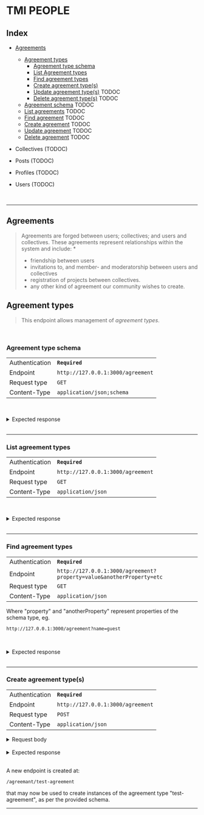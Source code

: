 # TMI PEOPLE


## Index

* [Agreements](#agreements)
  * [Agreement types](#agreement-types)
    * [Agreement type schema](#greement-type-schema)
    * [List Agreement types](#list-agreement-types)
    * [Find agreement types](#find-agreement-types)
    * [Create agreement type(s)](#create-agreement-types)
    * [Update agreement type(s)](#update-agreement-types) TODOC
    * [Delete agreement type(s)](#delete-agreement-types) TODOC
  * [Agreement schema](#agreement-schema) TODOC
  * [List agreements](#list-agreements) TODOC
  * [Find agreement](#find-agreements) TODOC
  * [Create agreement](#create-agreements) TODOC
  * [Update agreement](#update-agreements) TODOC
  * [Delete agreement](#delete-agreements) TODOC

* Collectives (TODOC)
* Posts (TODOC)
* Profiles (TODOC)
* Users (TODOC)

<br />

---


## Agreements

>Agreements are forged between users; collectives; and users and collectives.
These agreements represent relationships within the system and include:
>*
>* friendship between users
>* invitations to, and member- and moderatorship between users and collectives
>* registration of projects between collectives.
>* any other kind of agreement our community wishes to create.


## Agreement types

>This endpoint allows management of *agreement types*.

<br />

### Agreement type schema

|||
--- | ---
Authentication| **`Required`**
Endpoint|`http://127.0.0.1:3000/agreement`
Request type| `GET`
Content-Type| `application/json;schema`

<br /><details><summary>Expected response</summary>

```JSON
{
    "code": 200,
    "schema": {
        "$schema": "http://json-schema.org/draft-07/schema#",
        "$id": "http://tmi-platform.org/agreement/agreement.schema.json",
        "definitions": {
            "uei": {
                "$ref": "http://tmi-platform.org/root.schema.json#/definitions/uei"
            },
            "participantRef": {
                "$ref": "http://tmi-platform.org/root.schema.json#/definitions/participantRef"
            }
        },
        "type": "object",
        "title": "string",
        "name": "string",
        "properties": {
            "id": {
                "$ref": "#/definitions/uei"
            },
            "owner": {
                "$ref": "#/definitions/participantRef"
            },
            "schema": {
                "type": "object"
            }
        },
        "required": [
            "name",
            "owner",
            "schema"
        ]
    }
}
```

Where ```schema:``` is the
[JSON schema](endpoints/agreement/agreement.schema.json) that
defines agreement types.
</details>

<br />

---

### List agreement types

|||
--- | ---
Authentication| **`Required`**
Endpoint|`http://127.0.0.1:3000/agreement`
Request type| `GET`
Content-Type| `application/json`

<br /><details><summary>Expected response</summary>

```JSON
{
    "status": "Success",
    "code": 200,
    "expose": true,
    "entities": [
        {
            "owner": {
                "entityType": "collective",
                "id": 0
            },
            "name": "administrator",
            "schema": {
                "$schema": "http://json-schema.org/draft-07/schema#",
                "$id": "http://tmi-platform.org/agreement/administrator/administrator.schema.json",
                "type": "object",
                "title": "Administrator Agreement",
                "allOf": [
                    {
                        "$ref": "http://tmi-platform.org/agreement/base.agreement.schema.json"
                    }
                ]
            },
            "id": 0
        },
        {
            "owner": {
                "entityType": "collective",
                "id": 0
            },
            "name": "moderator",
            "schema": {
                "$schema": "http://json-schema.org/draft-07/schema#",
                "$id": "http://tmi-platform.org/schemas/agreement/default/moderator.json",
                "type": "object",
                "title": "Moderator Agreement",
                "allOf": [
                    {
                        "$ref": "http://tmi-platform.org/agreement/base.agreement.schema.json"
                    }
                ]
            },
            "id": 1
        },
        {
            "owner": {
                "entityType": "collective",
                "id": 0
            },
            "name": "member",
            "schema": {
                "$schema": "http://json-schema.org/draft-07/schema#",
                "$id": "http://tmi-platform.org/agreement/default/member.agreement.schema.json",
                "type": "object",
                "title": "Membership Agreement",
                "allOf": [
                    {
                        "$ref": "http://tmi-platform.org/agreement/base.agreement.schema.json"
                    }
                ]
            },
            "id": 2
        },
        {
            "owner": {
                "entityType": "collective",
                "id": 0
            },
            "name": "guest",
            "schema": {
                "$schema": "http://json-schema.org/draft-07/schema#",
                "$id": "http://tmi-platform.org/schemas/agreement/default/guest.json",
                "type": "object",
                "title": "Guest Agreement",
                "allOf": [
                    {
                        "$ref": "http://tmi-platform.org/agreement/base.agreement.schema.json"
                    }
                ]
            },
            "id": 3
        }
    ]
}
```

</details>

<br />

---
### Find agreement types

|||
--- | ---
Authentication| **`Required`**
Endpoint|`http://127.0.0.1:3000/agreement?property=value&anotherProperty=etc`
Request type| `GET`
Content-Type| `application/json`

Where "property" and "anotherProperty" represent properties of the schema type,
eg.

`http://127.0.0.1:3000/agreement?name=guest`

<br /><details><summary>Expected response</summary>

```JSON
{
    "status": "Success",
    "code": 200,
    "expose": true,
    "entities": [
        {
            "owner": {
                "entityType": "collective",
                "id": 0
            },
            "name": "guest",
            "schema": {
                "$schema": "http://json-schema.org/draft-07/schema#",
                "$id": "http://tmi-platform.org/schemas/agreement/default/guest.json",
                "type": "object",
                "title": "Guest Agreement",
                "allOf": [
                    {
                        "$ref": "http://tmi-platform.org/agreement/base.agreement.schema.json"
                    }
                ]
            },
            "id": 3
        }
    ]
}
```
</details>

<br />

---
### Create agreement type(s)

|||
--- | ---
Authentication| **`Required`**
Endpoint|`http://127.0.0.1:3000/agreement`
Request type| `POST`
Content-Type| `application/json`

<details><summary>Request body</summary>

```JSON
[
	{
		"owner": {"entityType": "collective", "id": 0},
		"name": "test-agreement",
		"schema": {
			"$schema": "http://json-schema.org/draft-07/schema#",
			"$id": "http://tmi-platform.org/schemas/agreement/default/guest.json",

			"type": "object",
			"title": "Test Agreement",

			"allOf": [
				{"$ref": "http://tmi-platform.org/agreement/base.agreement.schema.json"}
			],
			"properties": {
				"newProp": "string"
			}
		}
	}
]
```
</details>
<br />
<details><summary>Expected response</summary>

```JSON
{
    "status": "Entities created",
    "code": 201,
    "expose": true,
    "entities": [
        {
            "owner": {
                "entityType": "collective",
                "id": 0
            },
            "name": "test-agreement",
            "schema": {
                "$schema": "http://json-schema.org/draft-07/schema#",
                "$id": "http://tmi-platform.org/schemas/agreement/default/guest.json",
                "type": "object",
                "title": "Test Agreement",
                "allOf": [
                    {
                        "$ref": "http://tmi-platform.org/agreement/base.agreement.schema.json"
                    }
                ],
                "properties": {
                    "newProp": "string"
                }
            },
            "id": 4
        }
    ]
}
```
</details>

<br />

A new endpoint is created at:
```
/agreemant/test-agreement
```
that may now be used to create instances of the agreement type "test-agreement",
as per the provided schema.
<br />

---